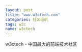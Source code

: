 ```yaml
---
layout: post
title: "www.w3ctech.com"
categories: 社区组织
tags: w3c
name: w3ctech
---
```

w3ctech - 中国最大的前端技术社区
<!--break-->
